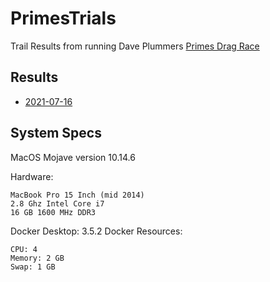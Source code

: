 # PrimesTrials

Trail Results from running Dave Plummers [Primes Drag Race](https://github.com/PlummersSoftwareLLC/Primes)

## Results

- [2021-07-16](trials/2021-07-16.csv)

## System Specs

MacOS Mojave version 10.14.6

Hardware:

    MacBook Pro 15 Inch (mid 2014)
    2.8 Ghz Intel Core i7
    16 GB 1600 MHz DDR3

Docker Desktop: 3.5.2
Docker Resources:

    CPU: 4
    Memory: 2 GB
    Swap: 1 GB
